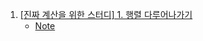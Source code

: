 1. [[진짜 계산을 위한 스터디] 1. 행렬 다루어나가기](https://youtu.be/kPdt4gaIEG0)
    - [Note](./Note/01_행렬_다루어나가기.md)